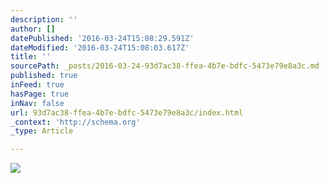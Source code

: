 ```yaml
---
description: ''
author: []
datePublished: '2016-03-24T15:08:29.591Z'
dateModified: '2016-03-24T15:08:03.617Z'
title: ''
sourcePath: _posts/2016-03-24-93d7ac38-ffea-4b7e-bdfc-5473e79e8a3c.md
published: true
inFeed: true
hasPage: true
inNav: false
url: 93d7ac38-ffea-4b7e-bdfc-5473e79e8a3c/index.html
_context: 'http://schema.org'
_type: Article

---
```

![](https://the-grid-user-content.s3-us-west-2.amazonaws.com/b61d0ec3-ef68-4592-91ef-a6001249dfde.png)